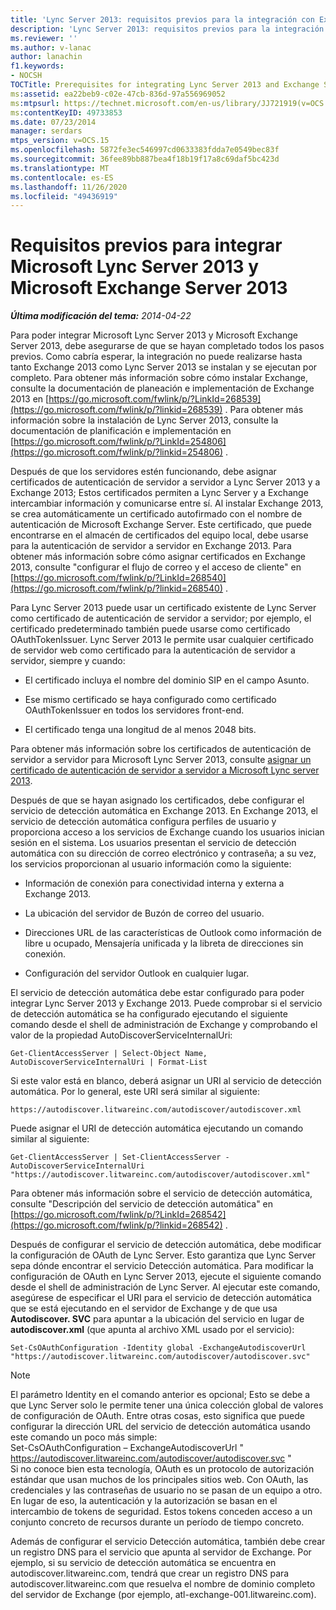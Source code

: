 ```yaml
---
title: 'Lync Server 2013: requisitos previos para la integración con Exchange Server 2013'
description: 'Lync Server 2013: requisitos previos para la integración con Exchange Server 2013.'
ms.reviewer: ''
ms.author: v-lanac
author: lanachin
f1.keywords:
- NOCSH
TOCTitle: Prerequisites for integrating Lync Server 2013 and Exchange Server 2013
ms:assetid: ea22beb9-c02e-47cb-836d-97a556969052
ms:mtpsurl: https://technet.microsoft.com/en-us/library/JJ721919(v=OCS.15)
ms:contentKeyID: 49733853
ms.date: 07/23/2014
manager: serdars
mtps_version: v=OCS.15
ms.openlocfilehash: 5872fe3ec546997cd0633383fdda7e0549bec83f
ms.sourcegitcommit: 36fee89bb887bea4f18b19f17a8c69daf5bc423d
ms.translationtype: MT
ms.contentlocale: es-ES
ms.lasthandoff: 11/26/2020
ms.locfileid: "49436919"
---
```

# <a name="prerequisites-for-integrating-microsoft-lync-server-2013-and-microsoft-exchange-server-2013"></a>Requisitos previos para integrar Microsoft Lync Server 2013 y Microsoft Exchange Server 2013

<div data-xmlns="http://www.w3.org/1999/xhtml">

<div class="topic" data-xmlns="http://www.w3.org/1999/xhtml" data-msxsl="urn:schemas-microsoft-com:xslt" data-cs="https://msdn.microsoft.com/">

<div data-asp="https://msdn2.microsoft.com/asp">



</div>

<div id="mainSection">

<div id="mainBody">

<span> </span>

_**Última modificación del tema:** 2014-04-22_

Para poder integrar Microsoft Lync Server 2013 y Microsoft Exchange Server 2013, debe asegurarse de que se hayan completado todos los pasos previos. Como cabría esperar, la integración no puede realizarse hasta tanto Exchange 2013 como Lync Server 2013 se instalan y se ejecutan por completo. Para obtener más información sobre cómo instalar Exchange, consulte la documentación de planeación e implementación de Exchange 2013 en [https://go.microsoft.com/fwlink/p/?LinkId=268539](https://go.microsoft.com/fwlink/p/?linkid=268539) . Para obtener más información sobre la instalación de Lync Server 2013, consulte la documentación de planificación e implementación en [https://go.microsoft.com/fwlink/p/?LinkId=254806](https://go.microsoft.com/fwlink/p/?linkid=254806) .

Después de que los servidores estén funcionando, debe asignar certificados de autenticación de servidor a servidor a Lync Server 2013 y a Exchange 2013; Estos certificados permiten a Lync Server y a Exchange intercambiar información y comunicarse entre sí. Al instalar Exchange 2013, se crea automáticamente un certificado autofirmado con el nombre de autenticación de Microsoft Exchange Server. Este certificado, que puede encontrarse en el almacén de certificados del equipo local, debe usarse para la autenticación de servidor a servidor en Exchange 2013. Para obtener más información sobre cómo asignar certificados en Exchange 2013, consulte "configurar el flujo de correo y el acceso de cliente" en [https://go.microsoft.com/fwlink/p/?LinkId=268540](https://go.microsoft.com/fwlink/p/?linkid=268540) .

Para Lync Server 2013 puede usar un certificado existente de Lync Server como certificado de autenticación de servidor a servidor; por ejemplo, el certificado predeterminado también puede usarse como certificado OAuthTokenIssuer. Lync Server 2013 le permite usar cualquier certificado de servidor web como certificado para la autenticación de servidor a servidor, siempre y cuando:

  - El certificado incluya el nombre del dominio SIP en el campo Asunto.

  - Ese mismo certificado se haya configurado como certificado OAuthTokenIssuer en todos los servidores front-end.

  - El certificado tenga una longitud de al menos 2048 bits.

Para obtener más información sobre los certificados de autenticación de servidor a servidor para Microsoft Lync Server 2013, consulte [asignar un certificado de autenticación de servidor a servidor a Microsoft Lync server 2013](lync-server-2013-assigning-a-server-to-server-authentication-certificate-to-lync-server-2013.md).

Después de que se hayan asignado los certificados, debe configurar el servicio de detección automática en Exchange 2013. En Exchange 2013, el servicio de detección automática configura perfiles de usuario y proporciona acceso a los servicios de Exchange cuando los usuarios inician sesión en el sistema. Los usuarios presentan el servicio de detección automática con su dirección de correo electrónico y contraseña; a su vez, los servicios proporcionan al usuario información como la siguiente:

  - Información de conexión para conectividad interna y externa a Exchange 2013.

  - La ubicación del servidor de Buzón de correo del usuario.

  - Direcciones URL de las características de Outlook como información de libre u ocupado, Mensajería unificada y la libreta de direcciones sin conexión.

  - Configuración del servidor Outlook en cualquier lugar.

El servicio de detección automática debe estar configurado para poder integrar Lync Server 2013 y Exchange 2013. Puede comprobar si el servicio de detección automática se ha configurado ejecutando el siguiente comando desde el shell de administración de Exchange y comprobando el valor de la propiedad AutoDiscoverServiceInternalUri:

    Get-ClientAccessServer | Select-Object Name, AutoDiscoverServiceInternalUri | Format-List

Si este valor está en blanco, deberá asignar un URI al servicio de detección automática. Por lo general, este URI será similar al siguiente:

    https://autodiscover.litwareinc.com/autodiscover/autodiscover.xml

Puede asignar el URI de detección automática ejecutando un comando similar al siguiente:

    Get-ClientAccessServer | Set-ClientAccessServer -AutoDiscoverServiceInternalUri "https://autodiscover.litwareinc.com/autodiscover/autodiscover.xml"

Para obtener más información sobre el servicio de detección automática, consulte "Descripción del servicio de detección automática" en [https://go.microsoft.com/fwlink/p/?LinkId=268542](https://go.microsoft.com/fwlink/p/?linkid=268542) .

Después de configurar el servicio de detección automática, debe modificar la configuración de OAuth de Lync Server. Esto garantiza que Lync Server sepa dónde encontrar el servicio Detección automática. Para modificar la configuración de OAuth en Lync Server 2013, ejecute el siguiente comando desde el shell de administración de Lync Server. Al ejecutar este comando, asegúrese de especificar el URI para el servicio de detección automática que se está ejecutando en el servidor de Exchange y de que usa **Autodiscover. SVC** para apuntar a la ubicación del servicio en lugar de **autodiscover.xml** (que apunta al archivo XML usado por el servicio):

    Set-CsOAuthConfiguration -Identity global -ExchangeAutodiscoverUrl "https://autodiscover.litwareinc.com/autodiscover/autodiscover.svc"

<div>


> [!NOTE]  
> El parámetro Identity en el comando anterior es opcional; Esto se debe a que Lync Server solo le permite tener una única colección global de valores de configuración de OAuth. Entre otras cosas, esto significa que puede configurar la dirección URL del servicio de detección automática usando este comando un poco más simple:<BR>Set-CsOAuthConfiguration – ExchangeAutodiscoverUrl " https://autodiscover.litwareinc.com/autodiscover/autodiscover.svc "<BR>Si no conoce bien esta tecnología, OAuth es un protocolo de autorización estándar que usan muchos de los principales sitios web. Con OAuth, las credenciales y las contraseñas de usuario no se pasan de un equipo a otro. En lugar de eso, la autenticación y la autorización se basan en el intercambio de tokens de seguridad. Estos tokens conceden acceso a un conjunto concreto de recursos durante un período de tiempo concreto.



</div>

Además de configurar el servicio Detección automática, también debe crear un registro DNS para el servicio que apunta al servidor de Exchange. Por ejemplo, si su servicio de detección automática se encuentra en autodiscover.litwareinc.com, tendrá que crear un registro DNS para autodiscover.litwareinc.com que resuelva el nombre de dominio completo del servidor de Exchange (por ejemplo, atl-exchange-001.litwareinc.com).

</div>

<span> </span>

</div>

</div>

</div>

